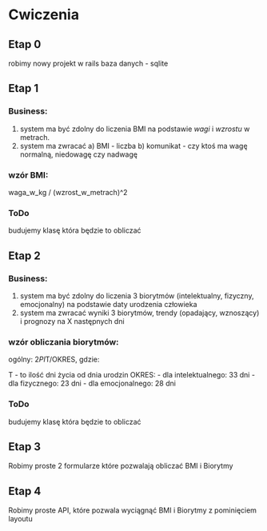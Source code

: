 # Cwiczenia


## Etap 0

robimy nowy projekt w rails
baza danych - sqlite


## Etap 1

### Business: 
1) system ma być zdolny do liczenia BMI na podstawie *wagi* i *wzrostu* w metrach.
2) system ma zwracać a) BMI - liczba b) komunikat - czy ktoś ma wagę normalną, niedowagę czy nadwagę


### wzór BMI:
waga_w_kg / (wzrost_w_metrach)^2


### ToDo
budujemy klasę która będzie to obliczać


## Etap 2

### Business:
1) system ma być zdolny do liczenia 3 biorytmów (intelektualny, fizyczny, emocjonalny) na podstawie daty urodzenia człowieka
2) system ma zwracać wyniki 3 biorytmów, trendy (opadający, wznoszący) i prognozy na X następnych dni 


### wzór obliczania biorytmów:
ogólny: 2*PI*T/OKRES, gdzie:

T - to ilość dni życia od dnia urodzin
OKRES:
	- dla intelektualnego:		33 dni
	- dla fizycznego: 			23 dni
	- dla emocjonalnego:		28 dni

### ToDo
budujemy klasę która będzie to obliczać


## Etap 3

Robimy proste 2 formularze które pozwalają obliczać BMI i Biorytmy




## Etap 4

Robimy proste API, które pozwala wyciągnąć BMI i Biorytmy z pominięciem layoutu
